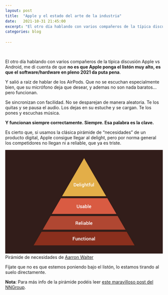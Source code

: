 ```yaml
---
layout: post
title:  "Apple y el estado del arte de la industria"
date:   2021-10-31 21:45:00
excerpt: "El otro día hablando con varios compañeros de la típica discusión Apple vs Android, me di cuenta de que no es que Apple ponga el listón muy alto, es que el software/hardware en pleno 2021 da puta pena."
categories: blog

---
```




<br>

El otro día hablando con varios compañeros de la típica discusión Apple vs Android, me di cuenta de que **no es que Apple ponga el listón muy alto, es que el software/hardware en pleno 2021 da puta pena**.

Y salió a raíz de hablar de los AirPods. Que no se escuchan especialmente bien, que su micrófono deja que desear, y ademas no son nada baratos… pero funcionan.

Se sincronizan con facilidad. No se desparejan de manera aleatoria. Te los quitas y se pausa el audio. Los dejas en su estuche y se cargan. Te los pones y escuchas música. 

**Y funcionan siempre correctamente. Siempre. Esa palabra es la clave.**

Es cierto que, si usamos la clásica pirámide de “necesidades” de un producto digital, Apple consigue llegar al delight, pero por norma general los competidores no llegan ni a reliable, que ya es triste.

<p><img class="full-width-image" src="/images/pyramid.jpg" alt="Pirámide de las necesidades">
<span class="smaller-text">Pirámide de necesidades de <a href="https://twitter.com/aarron">Aarron Walter</a></span></p>

Fíjate que no es que estemos poniendo bajo el listón, lo estamos tirando al suelo directamente.

**Nota**: Para más info de la pirámide podéis leer <a title="A Theory of User Delight: Why Usability Is the Foundation for Delightful Experiences" href="https://www.nngroup.com/articles/theory-user-delight">este maravilloso post del NNGroup</a>.